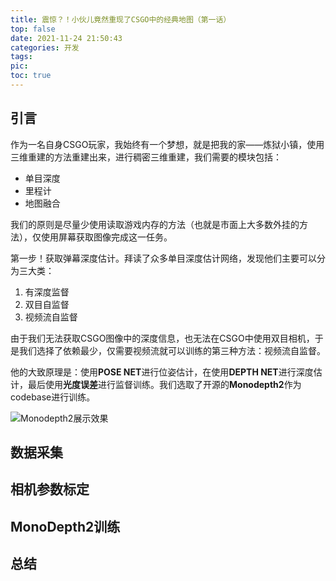 ```yaml
---
title: 震惊？！小伙儿竟然重现了CSGO中的经典地图（第一话）
top: false
date: 2021-11-24 21:50:43
categories: 开发
tags:
pic:
toc: true
---
```


**引言**
-----

作为一名自身CSGO玩家，我始终有一个梦想，就是把我的家——炼狱小镇，使用三维重建的方法重建出来，进行稠密三维重建，我们需要的模块包括：

* 单目深度
* 里程计
* 地图融合

我们的原则是尽量少使用读取游戏内存的方法（也就是市面上大多数外挂的方法），仅使用屏幕获取图像完成这一任务。

第一步！获取弹幕深度估计。拜读了众多单目深度估计网络，发现他们主要可以分为三大类：

1. 有深度监督
2. 双目自监督
3. 视频流自监督

由于我们无法获取CSGO图像中的深度信息，也无法在CSGO中使用双目相机，于是我们选择了依赖最少，仅需要视频流就可以训练的第三种方法：视频流自监督。

他的大致原理是：使用**POSE NET**进行位姿估计，在使用**DEPTH NET**进行深度估计，最后使用**光度误差**进行监督训练。我们选取了开源的**Monodepth2**作为codebase进行训练。

![Monodepth2展示效果](/images/2021/震惊？！小伙儿竟然重现了CSGO中的经典地图（第一话）/monodepth2.gif)

**数据采集**
-----

**相机参数标定**
-----

**MonoDepth2训练**
-----

**总结**
-----
